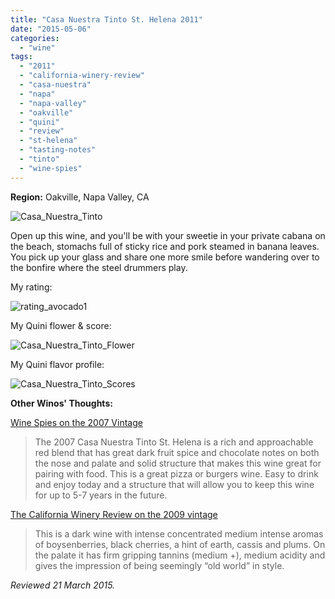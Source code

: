 ```yaml
---
title: "Casa Nuestra Tinto St. Helena 2011"
date: "2015-05-06"
categories: 
  - "wine"
tags: 
  - "2011"
  - "california-winery-review"
  - "casa-nuestra"
  - "napa"
  - "napa-valley"
  - "oakville"
  - "quini"
  - "review"
  - "st-helena"
  - "tasting-notes"
  - "tinto"
  - "wine-spies"
---
```


**Region:** Oakville, Napa Valley, CA

![Casa_Nuestra_Tinto](http://s3.amazonaws.com/thegourmez-wpmedia/2015/05/Casa_Nuestra_Tinto-333x500.jpg)

Open up this wine, and you'll be with your sweetie in your private cabana on the beach, stomachs full of sticky rice and pork steamed in banana leaves. You pick up your glass and share one more smile before wandering over to the bonfire where the steel drummers play.

My rating:

![rating_avocado1](http://s3.amazonaws.com/thegourmez-wpmedia/2009/02/rating_avocado1.gif)

My Quini flower & score:

![Casa_Nuestra_Tinto_Flower](http://s3.amazonaws.com/thegourmez-wpmedia/2015/05/Casa_Nuestra_Tinto_Flower.jpg)

My Quini flavor profile:

![Casa_Nuestra_Tinto_Scores](http://s3.amazonaws.com/thegourmez-wpmedia/2015/05/Casa_Nuestra_Tinto_Scores.jpg)

**Other Winos' Thoughts:**

[Wine Spies on the 2007 Vintage](https://winespies.com/sales/1019-casa-nuestra-2007-tinto-st-helena-napa-valley-red-wine)

> The 2007 Casa Nuestra Tinto St. Helena is a rich and approachable red blend that has great dark fruit spice and chocolate notes on both the nose and palate and solid structure that makes this wine great for pairing with food. This is a great pizza or burgers wine. Easy to drink and enjoy today and a structure that will allow you to keep this wine for up to 5-7 years in the future.

[The California Winery Review on the 2009 vintage](http://www.californiawinetastingadventures.net/2013/03/casa-nuestra-winery-and-vineyards.html)

> This is a dark wine with intense concentrated medium intense aromas of boysenberries, black cherries, a hint of earth, cassis and plums. On the palate it has firm gripping tannins (medium +), medium acidity and gives the impression of being seemingly “old world” in style.

_Reviewed 21 March 2015._
